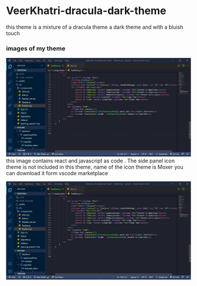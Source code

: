 # VeerKhatri-dracula-dark-theme
this theme is a mixture of a dracula theme a dark theme and with a bluish touch
### images of my theme
![image here](themeshot.jpg)
this image contains react and javascript as code . The side panel icon theme is not included in this theme, name of the icon theme is Moxer  you can download it form vscode marketplace

![image here](themeshot.jpg)
